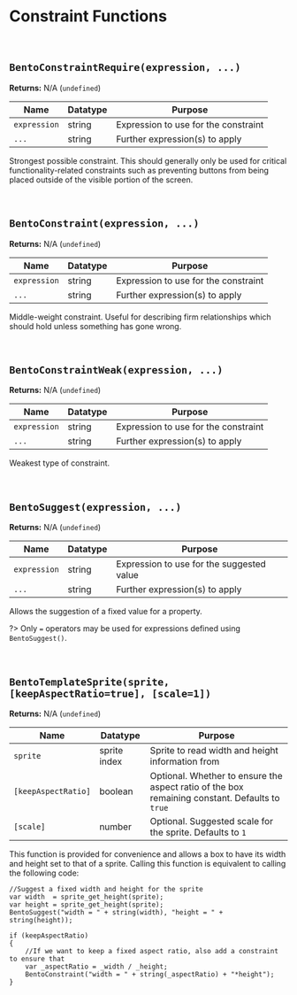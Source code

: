 # Constraint Functions

&nbsp;

## `BentoConstraintRequire(expression, ...)`

**Returns:** N/A (`undefined`)

|Name        |Datatype|Purpose                                                                                                        |
|------------|--------|---------------------------------------------------------------------------------------------------------------|
|`expression`|string  |Expression to use for the constraint                                                                           |
|`...`       |string  |Further expression(s) to apply                                                                                 |

Strongest possible constraint. This should generally only be used for critical functionality-related constraints such as preventing buttons from being placed outside of the visible portion of the screen.

&nbsp;

## `BentoConstraint(expression, ...)`

**Returns:** N/A (`undefined`)

|Name        |Datatype|Purpose                                                                                                        |
|------------|--------|---------------------------------------------------------------------------------------------------------------|
|`expression`|string  |Expression to use for the constraint                                                                           |
|`...`       |string  |Further expression(s) to apply                                                                                 |

Middle-weight constraint. Useful for describing firm relationships which should hold unless something has gone wrong.

&nbsp;

## `BentoConstraintWeak(expression, ...)`

**Returns:** N/A (`undefined`)

|Name        |Datatype|Purpose                                                                                                        |
|------------|--------|---------------------------------------------------------------------------------------------------------------|
|`expression`|string  |Expression to use for the constraint                                                                           |
|`...`       |string  |Further expression(s) to apply                                                                                 |

Weakest type of constraint. 

&nbsp;

## `BentoSuggest(expression, ...)`

**Returns:** N/A (`undefined`)

|Name        |Datatype|Purpose                                                                                                        |
|------------|--------|---------------------------------------------------------------------------------------------------------------|
|`expression`|string  |Expression to use for the suggested value                                                                      |
|`...`       |string  |Further expression(s) to apply                                                                                 |

Allows the suggestion of a fixed value for a property.

?> Only `=` operators may be used for expressions defined using `BentoSuggest()`.

&nbsp;

## `BentoTemplateSprite(sprite, [keepAspectRatio=true], [scale=1])`

**Returns:** N/A (`undefined`)

|Name               |Datatype    |Purpose                                                                                       |
|-------------------|------------|----------------------------------------------------------------------------------------------|
|`sprite`           |sprite index|Sprite to read width and height information from                                              |
|`[keepAspectRatio]`|boolean     |Optional. Whether to ensure the aspect ratio of the box remaining constant. Defaults to `true`|
|`[scale]`          |number      |Optional. Suggested scale for the sprite. Defaults to `1`                                     |

This function is provided for convenience and allows a box to have its width and height set to that of a sprite. Calling this function is equivalent to calling the following code:

```JS
//Suggest a fixed width and height for the sprite
var width  = sprite_get_height(sprite);
var height = sprite_get_height(sprite);
BentoSuggest("width = " + string(width), "height = " + string(height));

if (keepAspectRatio)
{
    //If we want to keep a fixed aspect ratio, also add a constraint to ensure that
    var _aspectRatio = _width / _height;
    BentoConstraint("width = " + string(_aspectRatio) + "*height");
}
```
